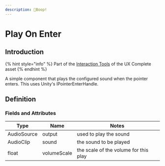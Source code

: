 ```yaml
---
description: 🚪Boop!
---
```


# Play On Enter

## Introduction

{% hint style="info" %}
Part of the [Interaction Tools](../learning/core-concepts/interaction-tools.md) of the UX Complete asset
{% endhint %}

A simple component that plays the configured sound when the pointer enters. This uses Unity's IPointerEnterHandle.

## Definition

### Fields and Attributes

| Type        | Name        | Notes                                 |
| ----------- | ----------- | ------------------------------------- |
| AudioSource | output      | used to play the sound                |
| AudioClip   | sound       | the sound to be played                |
| float       | volumeScale | the scale of the volume for this play |

